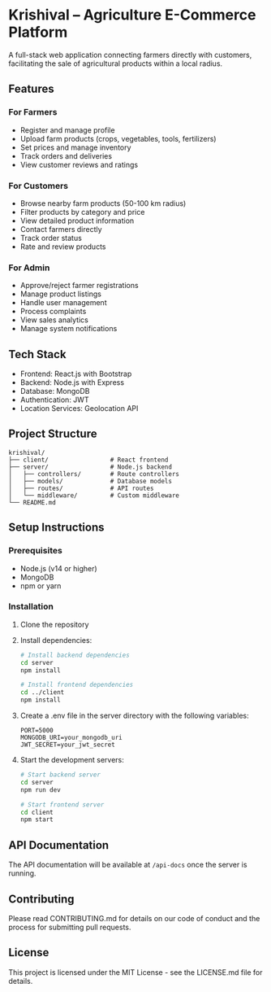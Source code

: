 # Krishival – Agriculture E-Commerce Platform

A full-stack web application connecting farmers directly with customers, facilitating the sale of agricultural products within a local radius.

## Features

### For Farmers
- Register and manage profile
- Upload farm products (crops, vegetables, tools, fertilizers)
- Set prices and manage inventory
- Track orders and deliveries
- View customer reviews and ratings

### For Customers
- Browse nearby farm products (50-100 km radius)
- Filter products by category and price
- View detailed product information
- Contact farmers directly
- Track order status
- Rate and review products

### For Admin
- Approve/reject farmer registrations
- Manage product listings
- Handle user management
- Process complaints
- View sales analytics
- Manage system notifications

## Tech Stack
- Frontend: React.js with Bootstrap
- Backend: Node.js with Express
- Database: MongoDB
- Authentication: JWT
- Location Services: Geolocation API

## Project Structure
```
krishival/
├── client/                 # React frontend
├── server/                 # Node.js backend
│   ├── controllers/        # Route controllers
│   ├── models/             # Database models
│   ├── routes/             # API routes
│   └── middleware/         # Custom middleware
└── README.md
```

## Setup Instructions

### Prerequisites
- Node.js (v14 or higher)
- MongoDB
- npm or yarn

### Installation
1. Clone the repository
2. Install dependencies:
   ```bash
   # Install backend dependencies
   cd server
   npm install

   # Install frontend dependencies
   cd ../client
   npm install
   ```

3. Create a .env file in the server directory with the following variables:
   ```
   PORT=5000
   MONGODB_URI=your_mongodb_uri
   JWT_SECRET=your_jwt_secret
   ```

4. Start the development servers:
   ```bash
   # Start backend server
   cd server
   npm run dev

   # Start frontend server
   cd client
   npm start
   ```

## API Documentation
The API documentation will be available at `/api-docs` once the server is running.

## Contributing
Please read CONTRIBUTING.md for details on our code of conduct and the process for submitting pull requests.

## License
This project is licensed under the MIT License - see the LICENSE.md file for details. 